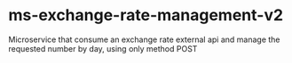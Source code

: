 # ms-exchange-rate-management-v2
Microservice that consume an exchange rate external api and manage the requested number by day, using only method POST
